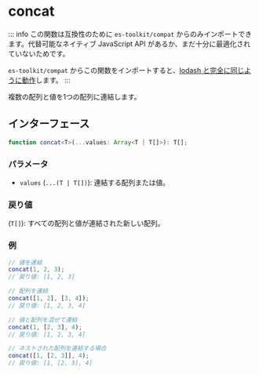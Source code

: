 # concat

::: info
この関数は互換性のために `es-toolkit/compat` からのみインポートできます。代替可能なネイティブ JavaScript API があるか、まだ十分に最適化されていないためです。

`es-toolkit/compat` からこの関数をインポートすると、[lodash と完全に同じように動作](../../../compatibility.md)します。
:::

複数の配列と値を1つの配列に連結します。

## インターフェース

```typescript
function concat<T>(...values: Array<T | T[]>): T[];
```

### パラメータ

- `values` (`...(T | T[])`): 連結する配列または値。

### 戻り値

(`T[]`): すべての配列と値が連結された新しい配列。

### 例

```typescript
// 値を連結
concat(1, 2, 3);
// 戻り値: [1, 2, 3]

// 配列を連結
concat([1, 2], [3, 4]);
// 戻り値: [1, 2, 3, 4]

// 値と配列を混ぜて連結
concat(1, [2, 3], 4);
// 戻り値: [1, 2, 3, 4]

// ネストされた配列を連結する場合
concat([1, [2, 3]], 4);
// 戻り値: [1, [2, 3], 4]
```
